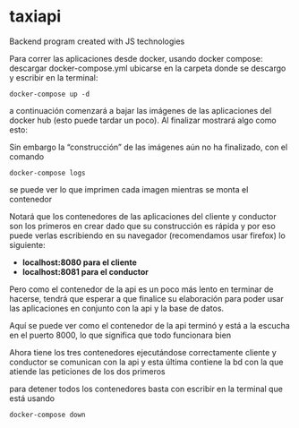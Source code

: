 # taxiapi
Backend program created with JS technologies


Para correr las aplicaciones desde docker, usando docker compose:
descargar docker-compose.yml
ubicarse en la carpeta donde se descargo y escribir en la terminal: 
    
```
docker-compose up -d

```

a continuación comenzará a bajar las imágenes de las aplicaciones del docker hub (esto puede tardar un poco). Al finalizar mostrará algo como esto:


Sin embargo la “construcción” de las imágenes aún no ha finalizado, con el comando

```
docker-compose logs

```

se puede ver lo que imprimen cada imagen mientras se monta el contenedor


Notará que los contenedores de las aplicaciones del cliente y conductor son los primeros en crear dado que su construcción es rápida y por eso puede verlas escribiendo en su navegador (recomendamos usar firefox) lo siguiente:
-    **localhost:8080 para el cliente**
-    **localhost:8081 para el conductor**


Pero como el contenedor de la api es un poco más lento en terminar de hacerse, tendrá que esperar a que finalice su elaboración para poder usar las aplicaciones en conjunto con la api y la base de datos.


Aquí se puede ver como el contenedor de la api terminó y está a la escucha en el puerto 8000, lo que significa que todo funcionara bien


Ahora tiene los tres contenedores ejecutándose correctamente 
cliente y conductor se comunican con la api y esta última contiene la bd con la que atiende las peticiones de los dos primeros


para detener todos los contenedores basta con escribir en la terminal que está usando

```
docker-compose down

```

